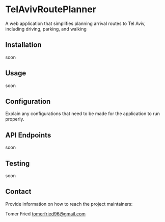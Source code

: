 # TelAvivRoutePlanner

A web application that simplifies planning arrival routes to Tel Aviv, including driving, parking, and walking

## Installation

soon

## Usage

soon

## Configuration

Explain any configurations that need to be made for the application to run properly.

## API Endpoints

soon

## Testing

soon

## Contact

Provide information on how to reach the project maintainers:

Tomer Fried
tomerfried96@gmail.com
